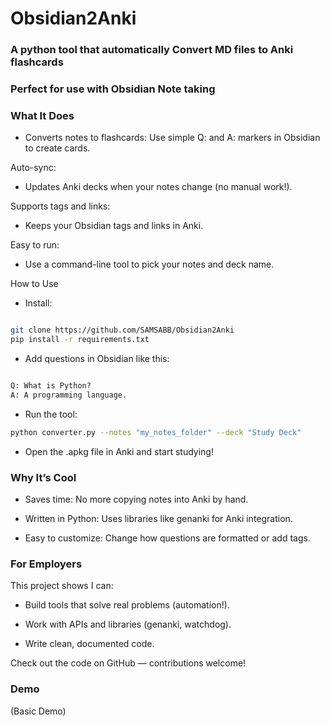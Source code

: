 # Obsidian2Anki
### A python tool that automatically Convert MD files to Anki flashcards
### Perfect for use with Obsidian Note taking
 
### What It Does
- Converts notes to flashcards: Use simple Q: and A: markers in Obsidian to create cards.

Auto-sync: 
- Updates Anki decks when your notes change (no manual work!).

Supports tags and links:
- Keeps your Obsidian tags and links in Anki.

Easy to run:
- Use a command-line tool to pick your notes and deck name.

How to Use
- Install:

````bash

git clone https://github.com/SAMSABB/Obsidian2Anki  
pip install -r requirements.txt  
````
- Add questions in Obsidian like this:

````markdown

Q: What is Python?  
A: A programming language.
````
- Run the tool:
````bash
python converter.py --notes "my_notes_folder" --deck "Study Deck"  
````
- Open the .apkg file in Anki and start studying!

### Why It’s Cool

- Saves time: No more copying notes into Anki by hand.

- Written in Python: Uses libraries like genanki for Anki integration.

 - Easy to customize: Change how questions are formatted or add tags.

### For Employers
This project shows I can:

- Build tools that solve real problems (automation!).

- Work with APIs and libraries (genanki, watchdog).

- Write clean, documented code.

Check out the code on GitHub — contributions welcome!

### Demo
(Basic Demo)
